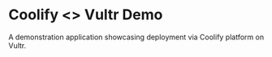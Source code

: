 # Coolify <> Vultr Demo

A demonstration application showcasing deployment via Coolify platform on Vultr.
